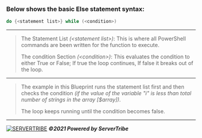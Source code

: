 ### **Below shows the basic Else statement syntax:**
```powershell
do {<statement list>} while (<condition>)
```
---
> The Statement List *(\<statement list>)*: This is where all PowerShell commands are been written for the function to execute.
> 
> The condition Section *(\<condition>)*: This evaluates the condition to either True or False; If true the loop continues, If false it breaks out of the loop.
----
> The example in this Blueprint runs the statement list first and then checks the condition *(if the value of the variable "i" is less than total number of strings in the array [$array])*.
> 
> The loop keeps running until the condition becomes false.
---
[![SERVERTRIBE](https://www.servertribe.com/wp-content/themes/mars/assets/images/attune_logo.svg)](https://www.servertribe.com/)
***&copy;2021 Powered by ServerTribe***
